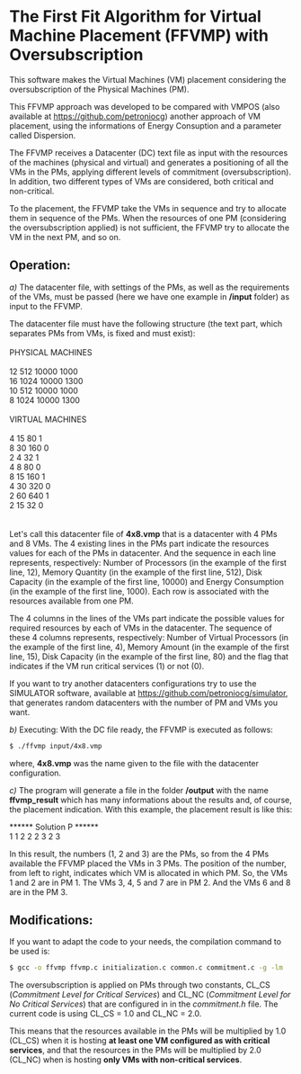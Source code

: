 # The First Fit Algorithm for Virtual Machine Placement (FFVMP) with Oversubscription

This software makes the Virtual Machines (VM) placement considering the oversubscription of the Physical Machines (PM).

This FFVMP approach was developed to be compared with VMPOS (also available at https://github.com/petroniocg) another approach of VM placement, using the informations of Energy Consuption and a parameter called Dispersion.

The FFVMP receives a Datacenter (DC) text file as input with the resources of the machines (physical and virtual) and generates a positioning of all the VMs in the PMs, applying different levels of commitment (oversubscription). In addition, two different types of VMs are considered, both critical and non-critical.

To the placement, the FFVMP take the VMs in sequence and try to allocate them in sequence of the PMs. When the resources of one PM (considering the oversubscription applied) is not sufficient, the FFVMP try to allocate the VM in the next PM, and so on.

## Operation:

_a)_ The datacenter file, with settings of the PMs, as well as the requirements of the VMs, must be passed (here we have one example in **/input** folder) as input to the FFVMP.

The datacenter file must have the following structure (the text part, which separates PMs from VMs, is fixed and must exist):
<br>
<br>
PHYSICAL MACHINES
<br><br>
12	512	10000	1000<br>
16	1024	10000	1300<br>
10	512	10000	1000<br>
8	1024	10000	1300<br>
<br>
VIRTUAL MACHINES
<br><br>
4	15	80	1<br>
8	30	160	0<br>
2	4	32	1<br>
4	8	80	0<br>
8	15	160	1<br>
4	30	320	0<br>
2	60	640	1<br>
2	15	32	0<br>
<br>
<br>
Let's call this datacenter file of **4x8.vmp** that is a datacenter with 4 PMs and 8 VMs. The 4 existing lines in the PMs part indicate the resources values for each of the PMs in datacenter. And the sequence in each line represents, respectively: Number of Processors (in the example of the first line, 12), Memory Quantity (in the example of the first line, 512), Disk Capacity (in the example of the first line, 10000) and Energy Consumption (in the example of the first line, 1000). Each row is associated with the resources available from one PM.

The 4 columns in the lines of the VMs part indicate the possible values for required resources by each of VMs in the datacenter. The sequence of these 4 columns represents, respectively: Number of Virtual Processors (in the example of the first line, 4), Memory Amount (in the example of the first line, 15), Disk Capacity (in the example of the first line, 80) and the flag that indicates if the VM run critical services (1) or not (0).

If you want to try another datacenters configurations try to use the SIMULATOR software, available at https://github.com/petroniocg/simulator, that generates random datacenters with the number of PM and VMs you want.

_b)_ Executing: With the DC file ready, the FFVMP is executed as follows:


```sh
$ ./ffvmp input/4x8.vmp
```

where, **4x8.vmp** was the name given to the file with the datacenter configuration.

_c)_ The program will generate a file in the folder **/output** with the name **ffvmp_result** which has many informations about the results and, of course, the placement indication. With this example, the placement result is like this:

****** Solution P ******<br>
1 1 2 2 2 3 2 3<br>

In this result, the numbers (1, 2 and 3) are the PMs, so from the 4 PMs available the FFVMP placed the VMs in 3 PMs. The position of the number, from left to right, indicates which VM is allocated in which PM. So, the VMs 1 and 2 are in PM 1. The VMs 3, 4, 5 and 7 are in PM 2. And the VMs 6 and 8 are in the PM 3.

## Modifications:

If you want to adapt the code to your needs, the compilation command to be used is:

```sh
$ gcc -o ffvmp ffvmp.c initialization.c common.c commitment.c -g -lm
```

The oversubscription is applied on PMs through two constants, CL_CS (*Commitment Level for Critical Services*) and CL_NC (*Commitment Level for No Critical Services*) that are configured in in the *commitment.h* file. The current code is using CL_CS = 1.0 and CL_NC = 2.0.

This means that the resources available in the PMs will be multiplied by 1.0 (CL_CS) when it is hosting **at least one VM configured as with critical services**, and that the resources in the PMs will be multiplied by 2.0 (CL_NC) when is hosting **only VMs with non-critical services**.
